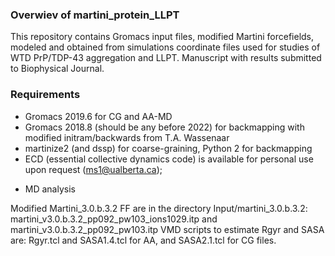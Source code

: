 ### Overwiev of martini_protein_LLPT
This repository contains Gromacs input files, modified Martini forcefields, modeled and obtained from simulations coordinate files used for studies of WTD PrP/TDP-43 aggregation and LLPT. Manuscript with results submitted to Biophysical Journal.
### Requirements
- Gromacs 2019.6 for CG and AA-MD
- Gromacs 2018.8 (should be any before 2022) for backmapping with modified initram/backwards from T.A. Wassenaar
- martinize2 (and dssp) for coarse-graining, Python 2 for backmapping
- ECD (essential collective dynamics code) is available for personal use upon request (ms1@ualberta.ca); 
 + MD analysis

Modified Martini_3.0.b.3.2 FF are in the directory Input/martini_3.0.b.3.2: martini_v3.0.b.3.2_pp092_pw103_ions1029.itp and martini_v3.0.b.3.2_pp092_pw103.itp 
VMD scripts to estimate Rgyr and SASA are: Rgyr.tcl and SASA1.4.tcl for AA, and SASA2.1.tcl for CG files.
